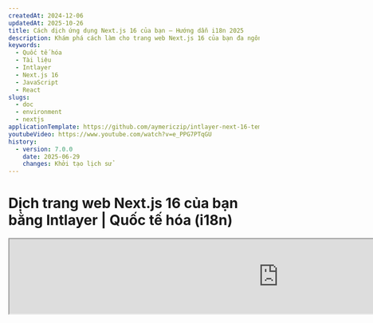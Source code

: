```yaml
---
createdAt: 2024-12-06
updatedAt: 2025-10-26
title: Cách dịch ứng dụng Next.js 16 của bạn – Hướng dẫn i18n 2025
description: Khám phá cách làm cho trang web Next.js 16 của bạn đa ngôn ngữ. Theo dõi tài liệu để quốc tế hóa (i18n) và dịch nó.
keywords:
  - Quốc tế hóa
  - Tài liệu
  - Intlayer
  - Next.js 16
  - JavaScript
  - React
slugs:
  - doc
  - environment
  - nextjs
applicationTemplate: https://github.com/aymericzip/intlayer-next-16-template
youtubeVideo: https://www.youtube.com/watch?v=e_PPG7PTqGU
history:
  - version: 7.0.0
    date: 2025-06-29
    changes: Khởi tạo lịch sử
---
```


# Dịch trang web Next.js 16 của bạn bằng Intlayer | Quốc tế hóa (i18n)

<iframe title="Giải pháp i18n tốt nhất cho Next.js? Khám phá Intlayer" class="m-auto aspect-[16/9] w-full overflow-hidden rounded-lg border-0" allow="autoplay; gyroscope;" loading="lazy" width="1080" height="auto" src="https://www.youtube.com/embed/e_PPG7PTqGU?autoplay=0&amp;origin=http://intlayer.org&amp;controls=0&amp;rel=1"/>

Xem [Mẫu Ứng dụng](https://github.com/aymericzip/intlayer-next-16-template) trên GitHub.

## Intlayer là gì?

**Intlayer** là một thư viện quốc tế hóa (i18n) mã nguồn mở sáng tạo, được thiết kế để đơn giản hóa việc hỗ trợ đa ngôn ngữ trong các ứng dụng web hiện đại. Intlayer tích hợp liền mạch với framework **Next.js 16** mới nhất, bao gồm cả **App Router** mạnh mẽ của nó. Nó được tối ưu để hoạt động với **Server Components** nhằm render hiệu quả và hoàn toàn tương thích với [**Turbopack**](https://nextjs.org/docs/architecture/turbopack).

Với Intlayer, bạn có thể:

- **Dễ dàng quản lý bản dịch** bằng cách sử dụng các từ điển khai báo ở cấp độ component.
- **Địa phương hóa động metadata**, các tuyến đường và nội dung.
- **Truy cập bản dịch trong cả component phía client và phía server**.
- **Đảm bảo hỗ trợ TypeScript** với các kiểu tự động tạo, cải thiện tính năng tự hoàn thành và phát hiện lỗi.
- **Hưởng lợi từ các tính năng nâng cao**, như phát hiện và chuyển đổi ngôn ngữ động.

> Intlayer tương thích với Next.js 12, 13, 14 và 16. Nếu bạn đang sử dụng Next.js Page Router, bạn có thể tham khảo [hướng dẫn này](https://github.com/aymericzip/intlayer/blob/main/docs/docs/vi/intlayer_with_nextjs_page_router.md). Đối với Next.js 12, 13, 14 với App Router, tham khảo [hướng dẫn này](https://github.com/aymericzip/intlayer/blob/main/docs/docs/vi/intlayer_with_nextjs_14.md).

---

## Hướng dẫn từng bước để thiết lập Intlayer trong ứng dụng Next.js

### Bước 1: Cài đặt các phụ thuộc

Cài đặt các gói cần thiết bằng npm:

```bash packageManager="npm"
npm install intlayer next-intlayer
```

```bash packageManager="pnpm"
pnpm add intlayer next-intlayer
```

```bash packageManager="yarn"
yarn add intlayer next-intlayer
```

- **intlayer**

  Gói cốt lõi cung cấp các công cụ quốc tế hóa cho quản lý cấu hình, dịch thuật, [khai báo nội dung](https://github.com/aymericzip/intlayer/blob/main/docs/docs/vi/dictionary/content_file.md), biên dịch lại, và [các lệnh CLI](https://github.com/aymericzip/intlayer/blob/main/docs/docs/vi/intlayer_cli.md).

- **next-intlayer**

  Gói tích hợp Intlayer với Next.js. Nó cung cấp các context provider và hook cho việc quốc tế hóa trong Next.js. Ngoài ra, nó còn bao gồm plugin Next.js để tích hợp Intlayer với [Webpack](https://webpack.js.org/) hoặc [Turbopack](https://nextjs.org/docs/app/api-reference/turbopack), cũng như proxy để phát hiện ngôn ngữ ưu tiên của người dùng, quản lý cookie và xử lý chuyển hướng URL.

### Bước 2: Cấu hình Dự án của Bạn

Tạo một file cấu hình để cấu hình các ngôn ngữ của ứng dụng của bạn:

```typescript fileName="intlayer.config.ts" codeFormat="typescript"
import { Locales, type IntlayerConfig } from "intlayer";

const config: IntlayerConfig = {
  internationalization: {
    locales: [
      Locales.ENGLISH,
      Locales.FRENCH,
      Locales.SPANISH,
      // Các ngôn ngữ khác của bạn
    ],
    defaultLocale: Locales.ENGLISH,
  },
};

export default config;
```

```javascript fileName="intlayer.config.mjs" codeFormat="esm"
import { Locales } from "intlayer";

/** @type {import('intlayer').IntlayerConfig} */
const config = {
  internationalization: {
    locales: [
      Locales.ENGLISH,
      Locales.FRENCH,
      Locales.SPANISH,
      // Các ngôn ngữ khác của bạn
    ],
    defaultLocale: Locales.ENGLISH,
  },
};

export default config;
```

```javascript fileName="intlayer.config.cjs" codeFormat="commonjs"
const { Locales } = require("intlayer");

/** @type {import('intlayer').IntlayerConfig} */
const config = {
  internationalization: {
    locales: [
      Locales.ENGLISH,
      Locales.FRENCH,
      Locales.SPANISH,
      // Các ngôn ngữ khác của bạn
    ],
    defaultLocale: Locales.ENGLISH,
  },
};

module.exports = config;
```

> Thông qua tệp cấu hình này, bạn có thể thiết lập các URL địa phương hóa, chuyển hướng proxy, tên cookie, vị trí và phần mở rộng của các khai báo nội dung của bạn, tắt các bản ghi Intlayer trong bảng điều khiển, và nhiều hơn nữa. Để xem danh sách đầy đủ các tham số có sẵn, hãy tham khảo [tài liệu cấu hình](https://github.com/aymericzip/intlayer/blob/main/docs/docs/vi/configuration.md).

### Bước 3: Tích hợp Intlayer vào cấu hình Next.js của bạn

Cấu hình thiết lập Next.js của bạn để sử dụng Intlayer:

```typescript fileName="next.config.ts" codeFormat="typescript"
import type { NextConfig } from "next";
import { withIntlayer } from "next-intlayer/server";

const nextConfig: NextConfig = {
  /* các tùy chọn cấu hình ở đây */
};

export default withIntlayer(nextConfig);
```

```typescript fileName="next.config.mjs" codeFormat="esm"
import { withIntlayer } from "next-intlayer/server";

/** @type {import('next').NextConfig} */
const nextConfig = {
  /* các tùy chọn cấu hình ở đây */
};

export default withIntlayer(nextConfig);
```

```typescript fileName="next.config.cjs" codeFormat="commonjs"
const { withIntlayer } = require("next-intlayer/server");

/** @type {import('next').NextConfig} */
const nextConfig = {
  /* các tùy chọn cấu hình ở đây */
};

module.exports = withIntlayer(nextConfig);
```

> Plugin `withIntlayer()` của Next.js được sử dụng để tích hợp Intlayer với Next.js. Nó đảm bảo việc xây dựng các tệp khai báo nội dung và giám sát chúng trong chế độ phát triển. Nó định nghĩa các biến môi trường Intlayer trong môi trường [Webpack](https://webpack.js.org/) hoặc [Turbopack](https://nextjs.org/docs/app/api-reference/turbopack). Ngoài ra, nó cung cấp các bí danh để tối ưu hiệu suất và đảm bảo tương thích với các thành phần máy chủ.

> Hàm `withIntlayer()` là một hàm promise. Nó cho phép chuẩn bị các từ điển intlayer trước khi quá trình build bắt đầu. Nếu bạn muốn sử dụng nó cùng với các plugin khác, bạn có thể chờ nó bằng await. Ví dụ:
>
> ```tsx
> const nextConfig = await withIntlayer(nextConfig);
> const nextConfigWithOtherPlugins = withOtherPlugins(nextConfig);
>
> export default nextConfigWithOtherPlugins;
> ```
>
> Nếu bạn muốn sử dụng nó một cách đồng bộ, bạn có thể dùng hàm `withIntlayerSync()`. Ví dụ:
>
> ```tsx
> const nextConfig = withIntlayerSync(nextConfig);
> const nextConfigWithOtherPlugins = withOtherPlugins(nextConfig);
>
> export default nextConfigWithOtherPlugins;
> ```

### Bước 4: Định nghĩa các tuyến đường ngôn ngữ động

Xóa tất cả mọi thứ trong `RootLayout` và thay thế bằng đoạn mã sau:

```tsx {3} fileName="src/app/layout.tsx" codeFormat="typescript"
import type { PropsWithChildren, FC } from "react";
import "./globals.css";

const RootLayout: FC<PropsWithChildren> = ({ children }) => (
  // Bạn vẫn có thể bao bọc các phần con với các nhà cung cấp khác, như `next-themes`, `react-query`, `framer-motion`, v.v.
  <>{children}</>
);

export default RootLayout;
```

```jsx {3} fileName="src/app/layout.mjx" codeFormat="esm"
import "./globals.css";

const RootLayout = ({ children }) => (
  // Bạn vẫn có thể bao bọc các phần con với các nhà cung cấp khác, như `next-themes`, `react-query`, `framer-motion`, v.v.
  <>{children}</>
);

export default RootLayout;
```

```jsx {1,8} fileName="src/app/layout.csx" codeFormat="commonjs"
require("./globals.css");

const RootLayout = ({ children }) => (
  // Bạn vẫn có thể bao bọc các phần con với các nhà cung cấp khác, như `next-themes`, `react-query`, `framer-motion`, v.v.
  <>{children}</>
);

module.exports = {
  default: RootLayout,
  generateStaticParams,
};
```

> Việc giữ cho thành phần `RootLayout` trống cho phép thiết lập các thuộc tính [`lang`](https://developer.mozilla.org/fr/docs/Web/HTML/Global_attributes/lang) và [`dir`](https://developer.mozilla.org/fr/docs/Web/HTML/Global_attributes/dir) cho thẻ `<html>`.

Để triển khai định tuyến động, cung cấp đường dẫn cho ngôn ngữ bằng cách thêm một layout mới trong thư mục `[locale]` của bạn:

```tsx fileName="src/app/[locale]/layout.tsx" codeFormat="typescript"
import type { NextLayoutIntlayer } from "next-intlayer";
import { Inter } from "next/font/google";
import { getHTMLTextDir } from "intlayer";

const inter = Inter({ subsets: ["latin"] });

const LocaleLayout: NextLayoutIntlayer = async ({ children, params }) => {
  const { locale } = await params;
  return (
    <html lang={locale} dir={getHTMLTextDir(locale)}>
      <body className={inter.className}>{children}</body>
    </html>
  );
};

export default LocaleLayout;
```

```jsx fileName="src/app/[locale]/layout.mjx" codeFormat="esm"
import { getHTMLTextDir } from "intlayer";

const inter = Inter({ subsets: ["latin"] });

const LocaleLayout = async ({ children, params: { locale } }) => {
  const { locale } = await params;
  return (
    <html lang={locale} dir={getHTMLTextDir(locale)}>
      <body className={inter.className}>{children}</body>
    </html>
  );
};

export default LocaleLayout;
```

```jsx fileName="src/app/[locale]/layout.csx" codeFormat="commonjs"
const { Inter } = require("next/font/google");
const { getHTMLTextDir } = require("intlayer");

const inter = Inter({ subsets: ["latin"] });

// Bố cục theo ngôn ngữ địa phương
const LocaleLayout = async ({ children, params: { locale } }) => {
  const { locale } = await params;
  return (
    <html lang={locale} dir={getHTMLTextDir(locale)}>
      <body className={inter.className}>{children}</body>
    </html>
  );
};

module.exports = LocaleLayout;
```

> Đoạn đường dẫn `[locale]` được sử dụng để xác định ngôn ngữ địa phương. Ví dụ: `/en-US/about` sẽ tham chiếu đến `en-US` và `/fr/about` sẽ tham chiếu đến `fr`.

> Ở giai đoạn này, bạn sẽ gặp lỗi: `Error: Missing <html> and <body> tags in the root layout.`. Điều này là bình thường vì file `/app/page.tsx` không còn được sử dụng và có thể xóa bỏ. Thay vào đó, đoạn đường dẫn `[locale]` sẽ kích hoạt trang `/app/[locale]/page.tsx`. Do đó, các trang sẽ có thể truy cập qua các đường dẫn như `/en`, `/fr`, `/es` trên trình duyệt của bạn. Để đặt ngôn ngữ mặc định làm trang gốc, hãy tham khảo thiết lập `proxy` trong bước 7.

Sau đó, triển khai hàm `generateStaticParams` trong Layout ứng dụng của bạn.

```tsx {1} fileName="src/app/[locale]/layout.tsx" codeFormat="typescript"
export { generateStaticParams } from "next-intlayer"; // Dòng cần chèn

const LocaleLayout: NextLayoutIntlayer = async ({ children, params }) => {
  /*... Phần còn lại của mã */
};

export default LocaleLayout;
```

```jsx {1} fileName="src/app/[locale]/layout.mjx" codeFormat="esm"
export { generateStaticParams } from "next-intlayer"; // Dòng cần chèn

const LocaleLayout = async ({ children, params: { locale } }) => {
  /*... Phần còn lại của mã */
};

// ... Phần còn lại của mã
```

```jsx {1,7} fileName="src/app/[locale]/layout.csx" codeFormat="commonjs"
const { generateStaticParams } = require("next-intlayer"); // Dòng cần chèn

const LocaleLayout = async ({ children, params: { locale } }) => {
  /*... Phần còn lại của mã */
};

module.exports = { default: LocaleLayout, generateStaticParams };
```

> `generateStaticParams` đảm bảo rằng ứng dụng của bạn sẽ xây dựng trước các trang cần thiết cho tất cả các ngôn ngữ, giảm thiểu tính toán khi chạy và cải thiện trải nghiệm người dùng. Để biết thêm chi tiết, hãy tham khảo [tài liệu Next.js về generateStaticParams](https://nextjs.org/docs/app/building-your-application/rendering/static-and-dynamic-rendering#generate-static-params).

> Intlayer hoạt động với `export const dynamic = 'force-static';` để đảm bảo các trang được xây dựng trước cho tất cả các ngôn ngữ.

### Bước 5: Khai báo Nội dung của Bạn

Tạo và quản lý các khai báo nội dung để lưu trữ bản dịch:

```tsx fileName="src/app/[locale]/page.content.ts" contentDeclarationFormat="typescript"
import { t, type Dictionary } from "intlayer";

const pageContent = {
  key: "page",
  content: {
    getStarted: {
      main: t({
        en: "Get started by editing",
        fr: "Commencez par éditer",
        es: "Comience por editar",
      }),
      pageLink: "src/app/page.tsx",
    },
  },
} satisfies Dictionary;

export default pageContent;
```

```javascript fileName="src/app/[locale]/page.content.mjs" contentDeclarationFormat="esm"
import { t } from "intlayer";

/** @type {import('intlayer').Dictionary} */
const pageContent = {
  key: "page",
  content: {
    getStarted: {
      main: t({
        en: "Get started by editing",
        fr: "Commencez par éditer",
        es: "Comience por editar",
      }),
      pageLink: "src/app/page.tsx",
    },
  },
};

export default pageContent;
```

```javascript fileName="src/app/[locale]/page.content.cjs" contentDeclarationFormat="commonjs"
const { t } = require("intlayer");

/** @type {import('intlayer').Dictionary} */
const pageContent = {
  key: "page",
  content: {
    getStarted: {
      main: t({
        en: "Bắt đầu bằng cách chỉnh sửa",
        fr: "Commencez par éditer",
        es: "Comience por editar",
      }),
      pageLink: "src/app/page.tsx",
    },
  },
};

module.exports = pageContent;
```

```json fileName="src/app/[locale]/page.content.json" contentDeclarationFormat="json"
{
  "$schema": "https://intlayer.org/schema.json",
  "key": "page",
  "content": {
    "getStarted": {
      "nodeType": "translation",
      "translation": {
        "en": "Bắt đầu bằng cách chỉnh sửa",
        "fr": "Commencez par éditer",
        "es": "Comience por editar"
      }
    },
    "pageLink": "src/app/page.tsx"
  }
}
```

> Các khai báo nội dung của bạn có thể được định nghĩa ở bất kỳ đâu trong ứng dụng của bạn miễn là chúng được đưa vào thư mục `contentDir` (mặc định là `./src`). Và phù hợp với phần mở rộng tệp khai báo nội dung (mặc định là `.content.{json,ts,tsx,js,jsx,mjs,mjx,cjs,cjx}`).

> Để biết thêm chi tiết, hãy tham khảo [tài liệu khai báo nội dung](https://github.com/aymericzip/intlayer/blob/main/docs/docs/vi/dictionary/content_file.md).

### Bước 6: Sử dụng Nội dung trong Mã của Bạn

Truy cập các từ điển nội dung của bạn trong toàn bộ ứng dụng:

```tsx fileName="src/app/[locale]/page.tsx" codeFormat="typescript"
import type { FC } from "react";
import { ClientComponentExample } from "@components/ClientComponentExample";
import { ServerComponentExample } from "@components/ServerComponentExample";
import { type NextPageIntlayer, IntlayerClientProvider } from "next-intlayer";
import { IntlayerServerProvider, useIntlayer } from "next-intlayer/server";

const PageContent: FC = () => {
  const content = useIntlayer("page");

  return (
    <>
      <p>{content.getStarted.main}</p>{" "}
      {/* Hiển thị nội dung chính của phần bắt đầu */}
      <code>{content.getStarted.pageLink}</code> {/* Hiển thị liên kết trang */}
    </>
  );
};

const Page: NextPageIntlayer = async ({ params }) => {
  const { locale } = await params; // Lấy ngôn ngữ từ tham số

  return (
    <IntlayerServerProvider locale={locale}>
      <PageContent />
      <ServerComponentExample />

      <IntlayerClientProvider locale={locale}>
        <ClientComponentExample />
      </IntlayerClientProvider>
    </IntlayerServerProvider>
  );
};

export default Page;
```

```jsx fileName="src/app/[locale]/page.mjx" codeFormat="esm"
import { ClientComponentExample } from "@components/ClientComponentExample";
import { ServerComponentExample } from "@components/ServerComponentExample";
import { IntlayerClientProvider } from "next-intlayer";
import { IntlayerServerProvider, useIntlayer } from "next-intlayer/server";

const PageContent = () => {
  const content = useIntlayer("page");

  return (
    <>
      <p>{content.getStarted.main}</p>{" "}
      {/* Hiển thị nội dung chính của phần bắt đầu */}
      <code>{content.getStarted.pageLink}</code> {/* Hiển thị liên kết trang */}
    </>
  );
};

const Page = async ({ params }) => {
  const { locale } = await params; // Lấy ngôn ngữ từ tham số

  return (
    <IntlayerServerProvider locale={locale}>
      <PageContent />
      <ServerComponentExample />

      <IntlayerClientProvider locale={locale}>
        <ClientComponentExample />
      </IntlayerClientProvider>
    </IntlayerServerProvider>
  );
};

export default Page;
```

```jsx fileName="src/app/[locale]/page.csx" codeFormat="commonjs"
import { ClientComponentExample } from "@components/ClientComponentExample";
import { ServerComponentExample } from "@components/ServerComponentExample";
import { IntlayerClientProvider } from "next-intlayer";
import { IntlayerServerProvider, useIntlayer } from "next-intlayer/server";

const PageContent = () => {
  const content = useIntlayer("page");

  return (
    <>
      <p>{content.getStarted.main}</p>{" "}
      {/* Hiển thị nội dung chính của phần bắt đầu */}
      <code>{content.getStarted.pageLink}</code> {/* Hiển thị liên kết trang */}
    </>
  );
};

const Page = async ({ params }) => {
  const { locale } = await params;

  return (
    <IntlayerServerProvider locale={locale}>
      <PageContent />
      <ServerComponentExample />

      <IntlayerClientProvider locale={locale}>
        <ClientComponentExample />
      </IntlayerClientProvider>
    </IntlayerServerProvider>
  );
};
```

- **`IntlayerClientProvider`** được sử dụng để cung cấp locale cho các thành phần phía client. Nó có thể được đặt trong bất kỳ thành phần cha nào, bao gồm cả layout. Tuy nhiên, việc đặt nó trong layout được khuyến nghị vì Next.js chia sẻ mã layout giữa các trang, giúp hiệu quả hơn. Bằng cách sử dụng `IntlayerClientProvider` trong layout, bạn tránh được việc khởi tạo lại cho mỗi trang, cải thiện hiệu suất và duy trì ngữ cảnh bản địa hóa nhất quán trong toàn bộ ứng dụng của bạn.
- **`IntlayerServerProvider`** được sử dụng để cung cấp locale cho các thành phần con phía server. Nó không thể được đặt trong layout.

  > Layout và trang không thể chia sẻ một ngữ cảnh server chung vì hệ thống ngữ cảnh server dựa trên kho dữ liệu theo từng yêu cầu (thông qua cơ chế [bộ nhớ đệm của React](https://react.dev/reference/react/cache)), khiến mỗi "ngữ cảnh" được tạo lại cho các phân đoạn khác nhau của ứng dụng. Việc đặt provider trong một layout dùng chung sẽ phá vỡ sự cô lập này, ngăn cản việc truyền đúng các giá trị ngữ cảnh server đến các thành phần server của bạn.

```tsx {4,7} fileName="src/components/ClientComponentExample.tsx" codeFormat="typescript"
"use client";

import type { FC } from "react";
import { useIntlayer } from "next-intlayer";

export const ClientComponentExample: FC = () => {
  const content = useIntlayer("client-component-example"); // Tạo khai báo nội dung liên quan

  return (
    <div>
      <h2>{content.title}</h2>
      <p>{content.content}</p>
    </div>
  );
};
```

```jsx {3,6} fileName="src/components/ClientComponentExample.mjx" codeFormat="esm"
"use client";

import { useIntlayer } from "next-intlayer";

const ClientComponentExample = () => {
  const content = useIntlayer("client-component-example"); // Tạo khai báo nội dung liên quan

  return (
    <div>
      <h2>{content.title}</h2>
      <p>{content.content}</p>
    </div>
  );
};
```

```jsx {3,6} fileName="src/components/ClientComponentExample.csx" codeFormat="commonjs"
"use client";

const { useIntlayer } = require("next-intlayer");

const ClientComponentExample = () => {
  const content = useIntlayer("client-component-example"); // Tạo khai báo nội dung liên quan

  return (
    <div>
      <h2>{content.title}</h2>
      <p>{content.content}</p>
    </div>
  );
};
```

```tsx {2} fileName="src/components/ServerComponentExample.tsx"  codeFormat="typescript"
import type { FC } from "react";
import { useIntlayer } from "next-intlayer/server";

export const ServerComponentExample: FC = () => {
  const content = useIntlayer("server-component-example"); // Tạo khai báo nội dung liên quan

  return (
    <div>
      <h2>{content.title}</h2>
      <p>{content.content}</p>
    </div>
  );
};
```

```jsx {1} fileName="src/components/ServerComponentExample.mjx" codeFormat="esm"
import { useIntlayer } from "next-intlayer/server";

const ServerComponentExample = () => {
  const content = useIntlayer("server-component-example"); // Tạo khai báo nội dung liên quan

  return (
    <div>
      <h2>{content.title}</h2>
      <p>{content.content}</p>
    </div>
  );
};
```

```jsx {1} fileName="src/components/ServerComponentExample.csx" codeFormat="commonjs"
const { useIntlayer } = require("next-intlayer/server");

const ServerComponentExample = () => {
  const content = useIntlayer("server-component-example"); // Tạo khai báo nội dung liên quan

  return (
    <div>
      <h2>{content.title}</h2>
      <p>{content.content}</p>
    </div>
  );
};
```

> Nếu bạn muốn sử dụng nội dung của mình trong một thuộc tính `string`, chẳng hạn như `alt`, `title`, `href`, `aria-label`, v.v., bạn phải gọi giá trị của hàm, như sau:

> ```jsx
> <img src={content.image.src.value} alt={content.image.value} />
> ```

> Để tìm hiểu thêm về hook `useIntlayer`, hãy tham khảo [tài liệu](https://github.com/aymericzip/intlayer/blob/main/docs/docs/vi/packages/next-intlayer/useIntlayer.md).

### (Tùy chọn) Bước 7: Cấu hình Proxy để Phát hiện Ngôn ngữ

Thiết lập proxy để phát hiện ngôn ngữ ưu tiên của người dùng:

```typescript fileName="src/proxy.ts" codeFormat="typescript"
export { intlayerProxy as proxy } from "next-intlayer/proxy";

export const config = {
  matcher:
    "/((?!api|static|assets|robots|sitemap|sw|service-worker|manifest|.*\\..*|_next).*)",
};
```

```javascript fileName="src/proxy.mjs" codeFormat="esm"
export { intlayerProxy as proxy } from "next-intlayer/proxy";

export const config = {
  matcher:
    "/((?!api|static|assets|robots|sitemap|sw|service-worker|manifest|.*\\..*|_next).*)",
};
```

```javascript fileName="src/proxy.cjs" codeFormat="commonjs"
const { intlayerProxy } = require("next-intlayer/proxy");

const config = {
  matcher:
    "/((?!api|static|assets|robots|sitemap|sw|service-worker|manifest|.*\\..*|_next).*)",
};

module.exports = { proxy: intlayerProxy, config };
```

> `intlayerProxy` được sử dụng để phát hiện ngôn ngữ ưu tiên của người dùng và chuyển hướng họ đến URL phù hợp như được chỉ định trong [cấu hình](https://github.com/aymericzip/intlayer/blob/main/docs/docs/vi/configuration.md). Ngoài ra, nó còn cho phép lưu ngôn ngữ ưu tiên của người dùng trong cookie.

> Nếu bạn cần kết hợp nhiều proxy với nhau (ví dụ, `intlayerProxy` cùng với xác thực hoặc các proxy tùy chỉnh), Intlayer hiện cung cấp một trợ giúp gọi là `multipleProxies`.

```ts
import { multipleProxies, intlayerProxy } from "next-intlayer/proxy";
import { customProxy } from "@utils/customProxy";

export const proxy = multipleProxies([intlayerProxy, customProxy]);
```

### (Tùy chọn) Bước 8: Quốc tế hóa metadata của bạn

Trong trường hợp bạn muốn quốc tế hóa metadata của mình, chẳng hạn như tiêu đề của trang, bạn có thể sử dụng hàm `generateMetadata` do Next.js cung cấp. Bên trong, bạn có thể lấy nội dung từ hàm `getIntlayer` để dịch metadata của bạn.

```typescript fileName="src/app/[locale]/metadata.content.ts" contentDeclarationFormat="typescript"
import { type Dictionary, t } from "intlayer";
import { Metadata } from "next";

const metadataContent = {
  key: "page-metadata",
  content: {
    title: t({
      en: "Create Next App",
      fr: "Créer une application Next.js",
      es: "Crear una aplicación Next.js",
    }),
    description: t({
      en: "Generated by create next app",
      fr: "Généré par create next app",
      es: "Generado por create next app",
    }),
  },
} satisfies Dictionary<Metadata>;

export default metadataContent;
```

```javascript fileName="src/app/[locale]/metadata.content.mjs" contentDeclarationFormat="esm"
import { t } from "intlayer";

/** @type {import('intlayer').Dictionary<import('next').Metadata>} */
const metadataContent = {
  key: "page-metadata",
  content: {
    title: t({
      en: "Tạo Ứng dụng Next",
      fr: "Créer une application Next.js",
      es: "Crear una aplicación Next.js",
    }),
    description: t({
      en: "Được tạo bởi create next app",
      fr: "Généré par create next app",
      es: "Generado por create next app",
    }),
  },
};

export default metadataContent;
```

```javascript fileName="src/app/[locale]/metadata.content.cjs" contentDeclarationFormat="commonjs"
const { t } = require("intlayer");

/** @type {import('intlayer').Dictionary<import('next').Metadata>} */
const metadataContent = {
  key: "page-metadata",
  content: {
    title: t({
      en: "Create Next App",
      fr: "Créer une application Next.js",
      es: "Crear una aplicación Next.js",
    }),
    description: t({
      en: "Generated by create next app",
      fr: "Généré par create next app",
      es: "Generado por create next app",
    }),
  },
};

module.exports = metadataContent;
```

```json fileName="src/app/[locale]/metadata.content.json" contentDeclarationFormat="json"
{
  "key": "page-metadata",
  "content": {
    "title": {
      "nodeType": "translation",
      "translation": {
        "en": "Preact logo",
        "fr": "Logo Preact",
        "es": "Logo Preact",
        "vi": "Logo Preact"
      }
    },
    "description": {
      "nodeType": "translation",
      "translation": {
        "en": "Generated by create next app",
        "fr": "Généré par create next app",
        "es": "Generado por create next app",
        "vi": "Được tạo bởi create next app"
      }
    }
  }
}
```

````typescript fileName="src/app/[locale]/layout.tsx or src/app/[locale]/page.tsx" codeFormat="typescript"
import { getIntlayer, getMultilingualUrls } from "intlayer";
import type { Metadata } from "next";
import type { LocalPromiseParams } from "next-intlayer";

export const generateMetadata = async ({
  params,
}: LocalPromiseParams): Promise<Metadata> => {
  const { locale } = await params;

  const metadata = getIntlayer("page-metadata", locale);

  /**
   * Tạo một đối tượng chứa tất cả các url cho từng ngôn ngữ.
   *
   * Ví dụ:
   * ```ts
   *  getMultilingualUrls('/about');
   *
   *  // Trả về
   *  // {
   *  //   en: '/about',
   *  //   fr: '/fr/about',
   *  //   es: '/es/about',
   *  // }
   * ```
   */
  const multilingualUrls = getMultilingualUrls("/");

  return {
    ...metadata,
    alternates: {
      canonical: multilingualUrls[locale as keyof typeof multilingualUrls],
      languages: { ...multilingualUrls, "x-default": "/" },
    },
    openGraph: {
      url: multilingualUrls[locale as keyof typeof multilingualUrls],
    },
  };
};

// ... Phần còn lại của mã
````

````javascript fileName="src/app/[locale]/layout.mjs or src/app/[locale]/page.mjs" codeFormat="esm"
import { getIntlayer, getMultilingualUrls } from "intlayer";

export const generateMetadata = async ({ params }) => {
  const { locale } = await params;

  const metadata = getIntlayer("page-metadata", locale);

  /**
   * Tạo một đối tượng chứa tất cả các url cho từng ngôn ngữ.
   *
   * Ví dụ:
   * ```ts
   *  getMultilingualUrls('/about');
   *
   *  // Trả về
   *  // {
   *  //   en: '/about',
   *  //   fr: '/fr/about',
   *  //   es: '/es/about'
   *  // }
   * ```
   */
  const multilingualUrls = getMultilingualUrls("/");

  return {
    ...metadata,
    alternates: {
      canonical: multilingualUrls[locale],
      languages: { ...multilingualUrls, "x-default": "/" },
    },
    openGraph: {
      url: multilingualUrls[locale],
    },
  };
};

// ... Phần còn lại của mã
````

````javascript fileName="src/app/[locale]/layout.cjs or src/app/[locale]/page.cjs" codeFormat="commonjs"
const { getIntlayer, getMultilingualUrls } = require("intlayer");

const generateMetadata = async ({ params }) => {
  const { locale } = await params;

  const metadata = getIntlayer("page-metadata", locale);

  /**
   * Tạo một đối tượng chứa tất cả các url cho mỗi ngôn ngữ.
   *
   * Ví dụ:
   * ```ts
   *  getMultilingualUrls('/about');
   *
   *  // Trả về
   *  // {
   *  //   en: '/about',
   *  //   fr: '/fr/about',
   *  //   es: '/es/about'
   *  // }
   * ```
   */
  const multilingualUrls = getMultilingualUrls("/");

  return {
    ...metadata,
    alternates: {
      canonical: multilingualUrls[locale],
      languages: { ...multilingualUrls, "x-default": "/" },
    },
    openGraph: {
      url: multilingualUrls[locale],
    },
  };
};

module.exports = { generateMetadata };

// ... Phần còn lại của mã
````

> Lưu ý rằng hàm `getIntlayer` được nhập từ `next-intlayer` trả về nội dung của bạn được bao bọc trong một `IntlayerNode`, cho phép tích hợp với trình chỉnh sửa trực quan. Ngược lại, hàm `getIntlayer` được nhập từ `intlayer` trả về nội dung của bạn trực tiếp mà không có các thuộc tính bổ sung.

Ngoài ra, bạn có thể sử dụng hàm `getTranslation` để khai báo metadata của mình. Tuy nhiên, việc sử dụng các tệp khai báo nội dung được khuyến nghị để tự động hóa việc dịch metadata và tách nội dung ra bên ngoài vào một thời điểm nào đó.

```typescript fileName="src/app/[locale]/layout.tsx or src/app/[locale]/page.tsx" codeFormat="typescript"
import {
  type IConfigLocales,
  getTranslation,
  getMultilingualUrls,
} from "intlayer";
import type { Metadata } from "next";
import type { LocalPromiseParams } from "next-intlayer";

export const generateMetadata = async ({
  params,
}: LocalPromiseParams): Promise<Metadata> => {
  const { locale } = await params;
  const t = <T>(content: IConfigLocales<T>) => getTranslation(content, locale);

  return {
    title: t<string>({
      en: "My title",
      fr: "Mon titre",
      es: "Mi título",
    }),
    description: t({
      en: "Mô tả của tôi",
      fr: "Ma description",
      es: "Mi descripción",
    }),
  };
};

// ... Phần còn lại của mã
```

```javascript fileName="src/app/[locale]/layout.mjs or src/app/[locale]/page.mjs" codeFormat="esm"
import { getTranslation, getMultilingualUrls } from "intlayer";

export const generateMetadata = async ({ params }) => {
  const { locale } = await params;
  const t = (content) => getTranslation(content, locale);

  return {
    title: t({
      en: "Tiêu đề của tôi",
      fr: "Mon titre",
      es: "Mi título",
    }),
    description: t({
      en: "Mô tả của tôi",
      fr: "Ma description",
      es: "Mi descripción",
    }),
  };
};

// ... Phần còn lại của mã
```

```javascript fileName="src/app/[locale]/layout.cjs or src/app/[locale]/page.cjs" codeFormat="commonjs"
const { getTranslation, getMultilingualUrls } = require("intlayer");

const generateMetadata = async ({ params }) => {
  const { locale } = await params;

  const t = (content) => getTranslation(content, locale);

  return {
    title: t({
      en: "My title",
      fr: "Mon titre",
      es: "Mi título",
    }),
    description: t({
      en: "Mô tả của tôi",
      fr: "Ma description",
      es: "Mi descripción",
    }),
  };
};

module.exports = { generateMetadata };

// ... Phần còn lại của mã
```

> Tìm hiểu thêm về tối ưu hóa metadata [trong tài liệu chính thức của Next.js](https://nextjs.org/docs/app/building-your-application/optimizing/metadata).

### (Tùy chọn) Bước 9: Quốc tế hóa sitemap.xml và robots.txt của bạn

Để quốc tế hóa `sitemap.xml` và `robots.txt` của bạn, bạn có thể sử dụng hàm `getMultilingualUrls` do Intlayer cung cấp. Hàm này cho phép bạn tạo các URL đa ngôn ngữ cho sitemap của bạn.

```tsx fileName="src/app/sitemap.ts" codeFormat="typescript"
import { getMultilingualUrls } from "intlayer";
import type { MetadataRoute } from "next";

const sitemap = (): MetadataRoute.Sitemap => [
  {
    url: "https://example.com",
    alternates: {
      languages: { ...getMultilingualUrls("https://example.com") },
    },
  },
  {
    url: "https://example.com/login",
    alternates: {
      languages: { ...getMultilingualUrls("https://example.com/login") },
    },
  },
  {
    url: "https://example.com/register",
    alternates: {
      languages: { ...getMultilingualUrls("https://example.com/register") },
    },
  },
];

export default sitemap;
```

```jsx fileName="src/app/sitemap.mjx" codeFormat="esm"
import { getMultilingualUrls } from "intlayer";

const sitemap = () => [
  {
    url: "https://example.com",
    alternates: {
      languages: { ...getMultilingualUrls("https://example.com") },
    },
  },
  {
    url: "https://example.com/login",
    alternates: {
      languages: { ...getMultilingualUrls("https://example.com/login") },
    },
  },
  {
    url: "https://example.com/register",
    alternates: {
      languages: { ...getMultilingualUrls("https://example.com/register") },
    },
  },
];

export default sitemap;
```

```jsx fileName="src/app/sitemap.csx" codeFormat="commonjs"
const { getMultilingualUrls } = require("intlayer");

const sitemap = () => [
  {
    url: "https://example.com",
    alternates: {
      languages: { ...getMultilingualUrls("https://example.com") },
    },
  },
  {
    url: "https://example.com/login",
    alternates: {
      languages: { ...getMultilingualUrls("https://example.com/login") },
    },
  },
  {
    url: "https://example.com/register",
    alternates: {
      languages: { ...getMultilingualUrls("https://example.com/register") },
    },
  },
];

module.exports = sitemap;
```

```tsx fileName="src/app/robots.ts" codeFormat="typescript"
import type { MetadataRoute } from "next";
import { getMultilingualUrls } from "intlayer";

const getAllMultilingualUrls = (urls: string[]) =>
  urls.flatMap((url) => Object.values(getMultilingualUrls(url)) as string[]);

// Lấy tất cả các URL đa ngôn ngữ từ danh sách URL
const robots = (): MetadataRoute.Robots => ({
  rules: {
    userAgent: "*", // Cho phép tất cả user agent
    allow: ["/"], // Cho phép truy cập trang chủ
    disallow: getAllMultilingualUrls(["/login", "/register"]), // Không cho phép truy cập các trang đăng nhập và đăng ký đa ngôn ngữ
  },
  host: "https://example.com", // Địa chỉ host của trang web
  sitemap: `https://example.com/sitemap.xml`, // Đường dẫn sitemap
});

export default robots;
```

```jsx fileName="src/app/robots.mjx" codeFormat="esm"
import { getMultilingualUrls } from "intlayer";

// Lấy tất cả các URL đa ngôn ngữ từ danh sách URL
const getAllMultilingualUrls = (urls) =>
  urls.flatMap((url) => Object.values(getMultilingualUrls(url)));

const robots = () => ({
  rules: {
    userAgent: "*", // Cho phép tất cả user agent
    allow: ["/"], // Cho phép truy cập trang chủ
    disallow: getAllMultilingualUrls(["/login", "/register"]), // Không cho phép truy cập các trang đăng nhập và đăng ký đa ngôn ngữ
  },
  host: "https://example.com", // Địa chỉ host của trang web
  sitemap: `https://example.com/sitemap.xml`,
});

export default robots;
```

```jsx fileName="src/app/robots.csx" codeFormat="commonjs"
const { getMultilingualUrls } = require("intlayer");

// Lấy tất cả các URL đa ngôn ngữ từ danh sách URL
const getAllMultilingualUrls = (urls) =>
  urls.flatMap((url) => Object.values(getMultilingualUrls(url)));

const robots = () => ({
  rules: {
    userAgent: "*",
    allow: ["/"],
    disallow: getAllMultilingualUrls(["/login", "/register"]), // Không cho phép truy cập các trang đăng nhập và đăng ký
  },
  host: "https://example.com",
  sitemap: `https://example.com/sitemap.xml`, // Đường dẫn sitemap
});

module.exports = robots;
```

> Tìm hiểu thêm về tối ưu hóa sitemap [trong tài liệu chính thức của Next.js](https://nextjs.org/docs/app/api-reference/file-conventions/metadata/sitemap). Tìm hiểu thêm về tối ưu hóa robots.txt [trong tài liệu chính thức của Next.js](https://nextjs.org/docs/app/api-reference/file-conventions/metadata/robots).

### (Tùy chọn) Bước 10: Thay đổi ngôn ngữ nội dung của bạn

Để thay đổi ngôn ngữ nội dung trong Next.js, cách được khuyến nghị là sử dụng thành phần `Link` để chuyển hướng người dùng đến trang được địa phương hóa phù hợp. Thành phần `Link` cho phép tải trước trang, giúp tránh việc tải lại toàn bộ trang.

```tsx fileName="src/components/LocaleSwitcher.tsx" codeFormat="typescript"
"use client";

import type { FC } from "react";
import {
  Locales,
  getHTMLTextDir,
  getLocaleName,
  getLocalizedUrl,
} from "intlayer";
import { useLocale } from "next-intlayer";
import Link from "next/link";

export const LocaleSwitcher: FC = () => {
  const { locale, pathWithoutLocale, availableLocales, setLocale } =
    useLocale();

  return (
    <div>
      <button popoverTarget="localePopover">{getLocaleName(locale)}</button>
      <div id="localePopover" popover="auto">
        {availableLocales.map((localeItem) => (
          <Link
            href={getLocalizedUrl(pathWithoutLocale, localeItem)}
            key={localeItem}
            aria-current={locale === localeItem ? "page" : undefined}
            onClick={() => setLocale(localeItem)}
            replace // Sẽ đảm bảo nút "quay lại" trên trình duyệt sẽ chuyển hướng về trang trước đó
          >
            <span>
              {/* Mã ngôn ngữ - ví dụ: FR */}
              {localeItem}
            </span>
            <span>
              {/* Ngôn ngữ trong chính mã ngôn ngữ đó - ví dụ: Français */}
              {getLocaleName(localeItem, locale)}
            </span>
            <span dir={getHTMLTextDir(localeItem)} lang={localeItem}>
              {/* Ngôn ngữ trong mã ngôn ngữ hiện tại - ví dụ: Francés với mã ngôn ngữ hiện tại là Locales.SPANISH */}
              {getLocaleName(localeItem)}
            </span>
            <span dir="ltr" lang={Locales.ENGLISH}>
              {/* Ngôn ngữ bằng tiếng Anh - ví dụ: French */}
              {getLocaleName(localeItem, Locales.ENGLISH)}
            </span>
          </Link>
        ))}
      </div>
    </div>
  );
};
```

```jsx fileName="src/components/LocaleSwitcher.msx" codeFormat="esm"
"use client";

import {
  Locales,
  getHTMLTextDir,
  getLocaleName,
  getLocalizedUrl,
} from "intlayer";
import { useLocale } from "next-intlayer";
import Link from "next/link";

export const LocaleSwitcher = () => {
  const { locale, pathWithoutLocale, availableLocales, setLocale } =
    useLocale();

  return (
    <div>
      <button popoverTarget="localePopover">{getLocaleName(locale)}</button>
      <div id="localePopover" popover="auto">
        {availableLocales.map((localeItem) => (
          <Link
            href={getLocalizedUrl(pathWithoutLocale, localeItem)}
            key={localeItem}
            aria-current={locale === localeItem ? "page" : undefined}
            onClick={() => setLocale(localeItem)}
            replace // Sẽ đảm bảo rằng nút "quay lại" trên trình duyệt sẽ chuyển hướng về trang trước đó
          >
            <span>
              {/* Ngôn ngữ - ví dụ: FR */}
              {localeItem}
            </span>
            <span>
              {/* Ngôn ngữ theo chính ngôn ngữ đó - ví dụ: Français */}
              {getLocaleName(localeItem, locale)}
            </span>
            <span dir={getHTMLTextDir(localeItem)} lang={localeItem}>
              {/* Ngôn ngữ theo ngôn ngữ hiện tại - ví dụ: Francés với ngôn ngữ hiện tại là Locales.SPANISH */}
              {getLocaleName(localeItem)}
            </span>
            <span dir="ltr" lang={Locales.ENGLISH}>
              {/* Ngôn ngữ bằng tiếng Anh - ví dụ: French */}
              {getLocaleName(localeItem, Locales.ENGLISH)}
            </span>
          </Link>
        ))}
      </div>
    </div>
  );
};
```

```jsx fileName="src/components/LocaleSwitcher.csx" codeFormat="commonjs"
"use client";

const {
  Locales,
  getHTMLTextDir,
  getLocaleName,
  getLocalizedUrl,
} = require("intlayer");
const { useLocale } = require("next-intlayer");
const Link = require("next/link");

export const LocaleSwitcher = () => {
  const { locale, pathWithoutLocale, availableLocales, setLocale } =
    useLocale();

  return (
    <div>
      <button popoverTarget="localePopover">{getLocaleName(locale)}</button>
      <div id="localePopover" popover="auto">
        {availableLocales.map((localeItem) => (
          <Link
            href={getLocalizedUrl(pathWithoutLocale, localeItem)}
            key={localeItem}
            aria-current={locale === localeItem ? "page" : undefined}
            onClick={() => setLocale(localeItem)}
            replace // Sẽ đảm bảo nút "quay lại" trên trình duyệt sẽ chuyển hướng về trang trước đó
          >
            <span>
              {/* Ngôn ngữ - ví dụ: FR */}
              {localeItem}
            </span>
            <span>
              {/* Ngôn ngữ trong chính ngôn ngữ đó - ví dụ: Français */}
              {getLocaleName(localeItem, locale)}
            </span>
            <span dir={getHTMLTextDir(localeItem)} lang={localeItem}>
              {/* Ngôn ngữ trong ngôn ngữ hiện tại - ví dụ: Francés với ngôn ngữ hiện tại được đặt là Locales.SPANISH */}
              {getLocaleName(localeItem)}
            </span>
            <span dir="ltr" lang={Locales.ENGLISH}>
              {/* Ngôn ngữ bằng tiếng Anh - ví dụ: French */}
              {getLocaleName(localeItem, Locales.ENGLISH)}
            </span>
          </Link>
        ))}
      </div>
    </div>
  );
};
```

> Một cách thay thế là sử dụng hàm `setLocale` được cung cấp bởi hook `useLocale`. Hàm này sẽ không cho phép tải trước trang. Xem thêm trong [tài liệu hook `useLocale`](https://github.com/aymericzip/intlayer/blob/main/docs/docs/vi/packages/next-intlayer/useLocale.md) để biết chi tiết.

> Bạn cũng có thể đặt một hàm trong tùy chọn `onLocaleChange` để kích hoạt một hàm tùy chỉnh khi ngôn ngữ thay đổi.

```tsx fileName="src/components/LocaleSwitcher.tsx"
"use client";

import { useRouter } from "next/navigation";
import { useLocale } from "next-intlayer";
import { getLocalizedUrl } from "intlayer";

// ... Phần còn lại của mã

const router = useRouter();
const { setLocale } = useLocale({
  onLocaleChange: (locale) => {
    router.push(getLocalizedUrl(pathWithoutLocale, locale));
  },
});

return (
  <button onClick={() => setLocale(Locales.FRENCH)}>
    Chuyển sang tiếng Pháp
  </button>
);
```

> Tham khảo tài liệu:
>
> - [`useLocale` hook](https://github.com/aymericzip/intlayer/blob/main/docs/docs/vi/packages/next-intlayer/useLocale.md)
> - [`getLocaleName` hook](https://github.com/aymericzip/intlayer/blob/main/docs/docs/vi/packages/intlayer/getLocaleName.md)
> - [`getLocalizedUrl` hook](https://github.com/aymericzip/intlayer/blob/main/docs/docs/vi/packages/intlayer/getLocalizedUrl.md)
> - [`getHTMLTextDir` hook](https://github.com/aymericzip/intlayer/blob/main/docs/docs/vi/packages/intlayer/getHTMLTextDir.md)
> - [`hrefLang` attribute](https://developers.google.com/search/docs/specialty/international/localized-versions?hl=fr)
> - [`lang` attribute](https://developer.mozilla.org/en-US/docs/Web/HTML/Global_attributes/lang)
> - [`dir` attribute`](https://developer.mozilla.org/en-US/docs/Web/HTML/Global_attributes/dir)
> - [`aria-current` attribute`](https://developer.mozilla.org/en-US/docs/Web/Accessibility/ARIA/Attributes/aria-current)

### (Tùy chọn) Bước 11: Tạo một Thành phần Liên kết Đa ngôn ngữ

Để đảm bảo điều hướng của ứng dụng của bạn tuân thủ ngôn ngữ hiện tại, bạn có thể tạo một thành phần `Link` tùy chỉnh. Thành phần này tự động thêm tiền tố ngôn ngữ hiện tại vào các URL nội bộ. Ví dụ, khi người dùng nói tiếng Pháp nhấp vào liên kết đến trang "About", họ sẽ được chuyển hướng đến `/fr/about` thay vì `/about`.

Hành vi này hữu ích vì một số lý do:

- **SEO và Trải nghiệm Người dùng**: URL được địa phương hóa giúp các công cụ tìm kiếm lập chỉ mục chính xác các trang theo ngôn ngữ và cung cấp nội dung phù hợp với ngôn ngữ ưu tiên của người dùng.
- **Tính nhất quán**: Bằng cách sử dụng liên kết được địa phương hóa trong toàn bộ ứng dụng, bạn đảm bảo điều hướng luôn nằm trong ngôn ngữ hiện tại, tránh việc chuyển đổi ngôn ngữ không mong muốn.
- **Dễ bảo trì**: Tập trung logic địa phương hóa trong một thành phần duy nhất giúp đơn giản hóa việc quản lý URL, làm cho mã nguồn của bạn dễ bảo trì và mở rộng hơn khi ứng dụng phát triển.

Dưới đây là triển khai của một thành phần `Link` được địa phương hóa bằng TypeScript:

```tsx fileName="src/components/Link.tsx" codeFormat="typescript"
"use client";

import { getLocalizedUrl } from "intlayer";
import NextLink, { type LinkProps as NextLinkProps } from "next/link";
import { useLocale } from "next-intlayer";
import type { PropsWithChildren, FC } from "react";

/**
 * Hàm tiện ích để kiểm tra xem một URL có phải là liên kết ngoài hay không.
 * Nếu URL bắt đầu bằng http:// hoặc https://, nó được coi là liên kết ngoài.
 */
export const checkIsExternalLink = (href?: string): boolean =>
  /^https?:\/\//.test(href ?? "");

/**
 * Một thành phần Link tùy chỉnh điều chỉnh thuộc tính href dựa trên ngôn ngữ hiện tại.
 * Đối với các liên kết nội bộ, nó sử dụng `getLocalizedUrl` để thêm tiền tố ngôn ngữ vào URL (ví dụ: /fr/about).
 * Điều này đảm bảo rằng điều hướng luôn giữ trong cùng ngữ cảnh ngôn ngữ.
 */
export const Link: FC<PropsWithChildren<NextLinkProps>> = ({
  href,
  children,
  ...props
}) => {
  const { locale } = useLocale();
  const isExternalLink = checkIsExternalLink(href.toString());

  // Nếu liên kết là nội bộ và href hợp lệ được cung cấp, lấy URL đã được địa phương hóa.
  const hrefI18n: NextLinkProps["href"] =
    href && !isExternalLink ? getLocalizedUrl(href.toString(), locale) : href;

  return (
    <NextLink href={hrefI18n} {...props}>
      {children}
    </NextLink>
  );
};
```

```jsx fileName="src/components/Link.mjx" codeFormat="esm"
"use client";

import { getLocalizedUrl } from "intlayer";
import NextLink from "next/link";
import { useLocale } from "next-intlayer";

/**
 * Hàm tiện ích để kiểm tra xem một URL có phải là liên kết bên ngoài hay không.
 * Nếu URL bắt đầu bằng http:// hoặc https://, nó được coi là liên kết bên ngoài.
 */
export const checkIsExternalLink = (href) => /^https?:\/\//.test(href ?? "");

/**
 * Một component Link tùy chỉnh điều chỉnh thuộc tính href dựa trên locale hiện tại.
 * Đối với các liên kết nội bộ, nó sử dụng `getLocalizedUrl` để thêm tiền tố locale vào URL (ví dụ: /fr/about).
 * Điều này đảm bảo điều hướng luôn ở trong cùng ngữ cảnh locale.
 */
export const Link = ({ href, children, ...props }) => {
  const { locale } = useLocale();
  const isExternalLink = checkIsExternalLink(href.toString());

  // Nếu liên kết là nội bộ và href hợp lệ được cung cấp, lấy URL đã được địa phương hóa.
  const hrefI18n =
    href && !isExternalLink ? getLocalizedUrl(href.toString(), locale) : href;

  return (
    <NextLink href={hrefI18n} {...props}>
      {children}
    </NextLink>
  );
};
```

```jsx fileName="src/components/Link.csx" codeFormat="commonjs"
"use client";

const { getLocalizedUrl } = require("intlayer");
const NextLink = require("next/link");
const { useLocale } = require("next-intlayer");

/**
 * Hàm tiện ích để kiểm tra xem một URL có phải là liên kết ngoài hay không.
 * Nếu URL bắt đầu bằng http:// hoặc https://, nó được coi là liên kết ngoài.
 */
const checkIsExternalLink = (href) => /^https?:\/\//.test(href ?? "");

/**
 * Một thành phần Link tùy chỉnh điều chỉnh thuộc tính href dựa trên locale hiện tại.
 * Đối với các liên kết nội bộ, nó sử dụng `getLocalizedUrl` để thêm tiền tố locale vào URL (ví dụ: /fr/about).
 * Điều này đảm bảo rằng điều hướng luôn giữ trong cùng một ngữ cảnh locale.
 */
const Link = ({ href, children, ...props }) => {
  const { locale } = useLocale();
  const isExternalLink = checkIsExternalLink(href.toString());

  // Nếu liên kết là nội bộ và href hợp lệ được cung cấp, lấy URL đã được địa phương hóa.
  const hrefI18n =
    href && !isExternalLink ? getLocalizedUrl(href.toString(), locale) : href;

  return (
    <NextLink href={hrefI18n} {...props}>
      {children}
    </NextLink>
  );
};
```

#### Cách Hoạt Động

- **Phát hiện Liên kết Ngoài**:  
  Hàm trợ giúp `checkIsExternalLink` xác định xem một URL có phải là liên kết bên ngoài hay không. Các liên kết bên ngoài được giữ nguyên vì chúng không cần được địa phương hóa.

- **Lấy Ngôn Ngữ Hiện Tại**:  
  Hook `useLocale` cung cấp ngôn ngữ hiện tại (ví dụ: `fr` cho tiếng Pháp).

- **Địa Phương Hóa URL**:  
  Đối với các liên kết nội bộ (tức là không phải liên kết bên ngoài), `getLocalizedUrl` được sử dụng để tự động thêm tiền tố ngôn ngữ vào URL. Điều này có nghĩa là nếu người dùng của bạn đang dùng tiếng Pháp, truyền `/about` làm `href` sẽ chuyển thành `/fr/about`.

- **Trả Về Liên Kết**:  
  Thành phần trả về một phần tử `<a>` với URL đã được địa phương hóa, đảm bảo rằng việc điều hướng phù hợp với ngôn ngữ hiện tại.

Bằng cách tích hợp thành phần `Link` này trong toàn bộ ứng dụng của bạn, bạn duy trì trải nghiệm người dùng nhất quán và nhận biết ngôn ngữ đồng thời tận dụng được lợi ích từ việc cải thiện SEO và khả năng sử dụng.

### (Tùy chọn) Bước 12: Lấy locale hiện tại trong Server Actions

Nếu bạn cần locale đang hoạt động bên trong một Server Action (ví dụ, để bản địa hóa email hoặc chạy logic nhận biết locale), hãy gọi `getLocale` từ `next-intlayer/server`:

```tsx fileName="src/app/actions/getLocale.ts" codeFormat="typescript"
"use server";

import { getLocale } from "next-intlayer/server";

export const myServerAction = async () => {
  const locale = await getLocale();

  // Thực hiện một số việc với locale
};
```

> Hàm `getLocale` tuân theo chiến lược phân tầng để xác định locale của người dùng:
>
> 1. Đầu tiên, nó kiểm tra các header của yêu cầu để tìm giá trị locale có thể đã được thiết lập bởi proxy
> 2. Nếu không tìm thấy locale trong header, nó sẽ tìm locale được lưu trong cookie
> 3. Nếu không tìm thấy cookie, nó sẽ cố gắng phát hiện ngôn ngữ ưu tiên của người dùng từ cài đặt trình duyệt của họ
> 4. Cuối cùng, nó sẽ sử dụng locale mặc định được cấu hình trong ứng dụng
>
> Điều này đảm bảo locale phù hợp nhất được chọn dựa trên ngữ cảnh có sẵn.

### (Tùy chọn) Bước 13: Tối ưu kích thước gói bundle của bạn

Khi sử dụng `next-intlayer`, các từ điển được bao gồm trong gói cho mỗi trang theo mặc định. Để tối ưu kích thước gói, Intlayer cung cấp một plugin SWC tùy chọn thay thế thông minh các lệnh gọi `useIntlayer` bằng cách sử dụng macro. Điều này đảm bảo các từ điển chỉ được bao gồm trong các gói của những trang thực sự sử dụng chúng.

Để kích hoạt tối ưu hóa này, hãy cài đặt gói `@intlayer/swc`. Khi đã cài đặt, `next-intlayer` sẽ tự động phát hiện và sử dụng plugin:

```bash packageManager="npm"
npm install @intlayer/swc --save-dev
```

```bash packageManager="pnpm"
pnpm add @intlayer/swc --save-dev
```

```bash packageManager="yarn"
yarn add @intlayer/swc --save-dev
```

> Lưu ý: Tối ưu hóa này chỉ có sẵn cho Next.js 13 trở lên.

> Lưu ý: Gói này không được cài đặt mặc định vì các plugin SWC vẫn đang trong giai đoạn thử nghiệm trên Next.js. Điều này có thể thay đổi trong tương lai.

### Theo dõi thay đổi từ điển trên Turbopack

Khi sử dụng Turbopack làm máy chủ phát triển với lệnh `next dev`, các thay đổi trong từ điển sẽ không được phát hiện tự động theo mặc định.

Hạn chế này xảy ra vì Turbopack không thể chạy các plugin webpack song song để giám sát các thay đổi trong các tệp nội dung của bạn. Để khắc phục điều này, bạn cần sử dụng lệnh `intlayer watch` để chạy đồng thời cả máy chủ phát triển và trình giám sát xây dựng Intlayer.

```json5 fileName="package.json"
{
  // ... Các cấu hình package.json hiện có của bạn
  "scripts": {
    // ... Các cấu hình scripts hiện có của bạn
    "dev": "intlayer watch --with 'next dev'",
  },
}
```

> Nếu bạn đang sử dụng next-intlayer@<=6.x.x, bạn cần giữ lại cờ `--turbopack` để ứng dụng Next.js 16 hoạt động đúng với Turbopack. Chúng tôi khuyến nghị sử dụng next-intlayer@>=7.x.x để tránh hạn chế này.

### Cấu hình TypeScript

Intlayer sử dụng module augmentation để tận dụng lợi ích của TypeScript và làm cho mã nguồn của bạn mạnh mẽ hơn.

![Tự động hoàn thành](https://github.com/aymericzip/intlayer/blob/main/docs/assets/autocompletion.png?raw=true)

![Lỗi dịch thuật](https://github.com/aymericzip/intlayer/blob/main/docs/assets/translation_error.png?raw=true)

Đảm bảo cấu hình TypeScript của bạn bao gồm các kiểu được tạo tự động.

```json5 fileName="tsconfig.json"
{
  // ... Các cấu hình TypeScript hiện có của bạn
  "include": [
    // ... Các cấu hình TypeScript hiện có của bạn
    `.intlayer/**/*.ts`, // Bao gồm các kiểu được tạo tự động
  ],
}
```

### Cấu hình Git

Khuyến nghị bỏ qua các tệp được tạo bởi Intlayer. Điều này giúp bạn tránh việc commit chúng vào kho Git của mình.

Để làm điều này, bạn có thể thêm các hướng dẫn sau vào tệp `.gitignore` của bạn:

```plaintext fileName=".gitignore"
# Bỏ qua các tệp được tạo bởi Intlayer
.intlayer
```

### Tiện ích mở rộng VS Code

Để cải thiện trải nghiệm phát triển với Intlayer, bạn có thể cài đặt **Tiện ích mở rộng Intlayer cho VS Code** chính thức.

[Cài đặt từ VS Code Marketplace](https://marketplace.visualstudio.com/items?itemName=intlayer.intlayer-vs-code-extension)

Tiện ích mở rộng này cung cấp:

- **Tự động hoàn thành** cho các khóa dịch.
- **Phát hiện lỗi thời gian thực** cho các bản dịch bị thiếu.
- **Xem trước nội tuyến** của nội dung đã dịch.
- **Hành động nhanh** để dễ dàng tạo và cập nhật bản dịch.

Để biết thêm chi tiết về cách sử dụng tiện ích mở rộng, hãy tham khảo [Tài liệu Tiện ích mở rộng Intlayer VS Code](https://intlayer.org/doc/vs-code-extension).

### Tiến xa hơn

Để tiến xa hơn, bạn có thể triển khai [trình chỉnh sửa trực quan](https://github.com/aymericzip/intlayer/blob/main/docs/docs/vi/intlayer_visual_editor.md) hoặc tách nội dung của bạn ra bên ngoài bằng cách sử dụng [CMS](https://github.com/aymericzip/intlayer/blob/main/docs/docs/vi/intlayer_CMS.md).
